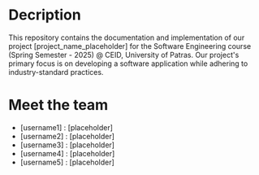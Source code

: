 # Decription
This repository contains the documentation and implementation of our project [project_name_placeholder] for the Software Engineering course (Spring Semester - 2025) @ CEID, University of Patras. Our project's primary focus is on developing a software application while adhering to industry-standard practices.

# Meet the team
- [username1] : [placeholder]
- [username2] : [placeholder]
- [username3] : [placeholder]
- [username4] : [placeholder]
- [username5] : [placeholder]
